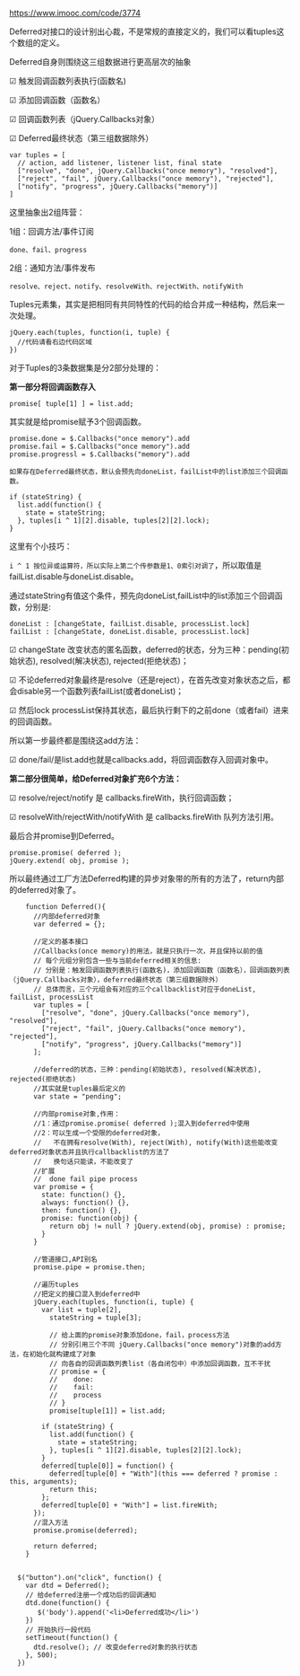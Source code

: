 https://www.imooc.com/code/3774

Deferred对接口的设计别出心裁，不是常规的直接定义的，我们可以看tuples这个数组的定义。

Deferred自身则围绕这三组数据进行更高层次的抽象

  ☑ 触发回调函数列表执行(函数名)

  ☑ 添加回调函数（函数名）

  ☑ 回调函数列表（jQuery.Callbacks对象）

  ☑ Deferred最终状态（第三组数据除外）
```
var tuples = [
  // action, add listener, listener list, final state
  ["resolve", "done", jQuery.Callbacks("once memory"), "resolved"],
  ["reject", "fail", jQuery.Callbacks("once memory"), "rejected"],
  ["notify", "progress", jQuery.Callbacks("memory")]
]
```
这里抽象出2组阵营：

1组：回调方法/事件订阅 
```
done、fail、progress
```
2组：通知方法/事件发布
```    
resolve、reject、notify、resolveWith、rejectWith、notifyWith
```
Tuples元素集，其实是把相同有共同特性的代码的给合并成一种结构，然后来一次处理。
```
jQuery.each(tuples, function(i, tuple) {
  //代码请看右边代码区域
})
```
对于Tuples的3条数据集是分2部分处理的：

**第一部分将回调函数存入**
```
promise[ tuple[1] ] = list.add;
```
其实就是给promise赋予3个回调函数。
```
promise.done = $.Callbacks("once memory").add
promise.fail = $.Callbacks("once memory").add
promise.progressl = $.Callbacks("memory").add
```
`如果存在Deferred最终状态，默认会预先向doneList，failList中的list添加三个回调函数。`
```
if (stateString) {
  list.add(function() {
    state = stateString;
  }, tuples[i ^ 1][2].disable, tuples[2][2].lock);
}
```
这里有个小技巧：

`i ^ 1 按位异或运算符，所以实际上第二个传参数是1、0索引对调了`，所以取值是failList.disable与doneList.disable。

通过stateString有值这个条件，预先向doneList,failList中的list添加三个回调函数，分别是:
```
doneList : [changeState, failList.disable, processList.lock]
failList : [changeState, doneList.disable, processList.lock]
```
  ☑ changeState 改变状态的匿名函数，deferred的状态，分为三种：pending(初始状态), resolved(解决状态), rejected(拒绝状态)；

  ☑ 不论deferred对象最终是resolve（还是reject），在首先改变对象状态之后，都会disable另一个函数列表failList(或者doneList)；

  ☑ 然后lock processList保持其状态，最后执行剩下的之前done（或者fail）进来的回调函数。

所以第一步最终都是围绕这add方法：

  ☑ done/fail/是list.add也就是callbacks.add，将回调函数存入回调对象中。

**第二部分很简单，给Deferred对象扩充6个方法：**

  ☑ resolve/reject/notify 是 callbacks.fireWith，执行回调函数；

  ☑ resolveWith/rejectWith/notifyWith 是 callbacks.fireWith 队列方法引用。

最后合并promise到Deferred。
```
promise.promise( deferred );
jQuery.extend( obj, promise );
```
所以最终通过工厂方法Deferred构建的异步对象带的所有的方法了，return内部的deferred对象了。

```
    function Deferred(){
      //内部deferred对象
      var deferred = {};

      //定义的基本接口
      //Callbacks(once memory)的用法，就是只执行一次，并且保持以前的值
      // 每个元组分别包含一些与当前deferred相关的信息: 
      // 分别是：触发回调函数列表执行(函数名)，添加回调函数（函数名），回调函数列表（jQuery.Callbacks对象），deferred最终状态（第三组数据除外）
      // 总体而言，三个元组会有对应的三个callbacklist对应于doneList, failList, processList
      var tuples = [
        ["resolve", "done", jQuery.Callbacks("once memory"), "resolved"],
        ["reject", "fail", jQuery.Callbacks("once memory"), "rejected"],
        ["notify", "progress", jQuery.Callbacks("memory")]
      ];

      //deferred的状态，三种：pending(初始状态), resolved(解决状态), rejected(拒绝状态)
      //其实就是tuples最后定义的
      var state = "pending";

      //内部promise对象,作用：
      //1：通过promise.promise( deferred );混入到deferred中使用
      //2：可以生成一个受限的deferred对象，
      //   不在拥有resolve(With), reject(With), notify(With)这些能改变deferred对象状态并且执行callbacklist的方法了
      //   换句话只能读，不能改变了
      //扩展
      //  done fail pipe process 
      var promise = {
        state: function() {},
        always: function() {},
        then: function() {},
        promise: function(obj) {
          return obj != null ? jQuery.extend(obj, promise) : promise;
        }
      }

      //管道接口,API别名
      promise.pipe = promise.then;

      //遍历tuples
      //把定义的接口混入到deferred中
      jQuery.each(tuples, function(i, tuple) {
        var list = tuple[2],
          stateString = tuple[3];

          // 给上面的promise对象添加done，fail，process方法
          // 分别引用三个不同 jQuery.Callbacks("once memory")对象的add方法，在初始化就构建成了对象
          // 向各自的回调函数列表list（各自闭包中）中添加回调函数，互不干扰
          // promise = {
          //    done:
          //    fail:
          //    process
          // }
          promise[tuple[1]] = list.add;

        if (stateString) {
          list.add(function() {
            state = stateString;
          }, tuples[i ^ 1][2].disable, tuples[2][2].lock);
        }
        deferred[tuple[0]] = function() {
          deferred[tuple[0] + "With"](this === deferred ? promise : this, arguments);
          return this;
        };
        deferred[tuple[0] + "With"] = list.fireWith;
      });
      //混入方法
      promise.promise(deferred);

      return deferred;
    }


  $("button").on("click", function() {
    var dtd = Deferred();
    // 给deferred注册一个成功后的回调通知
    dtd.done(function() {
       $('body').append('<li>Deferred成功</li>')
    })
    // 开始执行一段代码
    setTimeout(function() {
      dtd.resolve(); // 改变deferred对象的执行状态
    }, 500);
  })
  ```